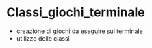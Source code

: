 # Classi_giochi_terminale

  - creazione di giochi da eseguire sul terminale
  - utilizzo delle classi
